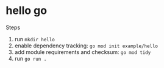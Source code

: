 # hello go

Steps

1. run `mkdir hello`
1. enable dependency tracking: `go mod init example/hello`
1. add module requirements and checksum: `go mod tidy`
1. run `go run .`
